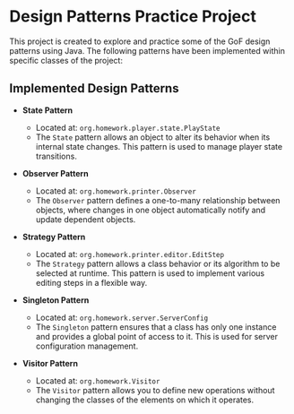 # Design Patterns Practice Project
This project is created to explore and practice some of the GoF design patterns using Java.
The following patterns have been implemented within specific classes of the project:


## Implemented Design Patterns
- **State Pattern**
    - Located at: `org.homework.player.state.PlayState`
    - The `State` pattern allows an object to alter its behavior when its internal state changes. This pattern is used to manage player state transitions.

- **Observer Pattern**
    - Located at: `org.homework.printer.Observer`
    - The `Observer` pattern defines a one-to-many relationship between objects, where changes in one object automatically notify and update dependent objects.

- **Strategy Pattern**
    - Located at: `org.homework.printer.editor.EditStep`
    - The `Strategy` pattern allows a class behavior or its algorithm to be selected at runtime. This pattern is used to implement various editing steps in a flexible way.

- **Singleton Pattern**
    - Located at: `org.homework.server.ServerConfig`
    - The `Singleton` pattern ensures that a class has only one instance and provides a global point of access to it. This is used for server configuration management.

- **Visitor Pattern**
    - Located at: `org.homework.Visitor`
    - The `Visitor` pattern allows you to define new operations without changing the classes of the elements on which it operates.
